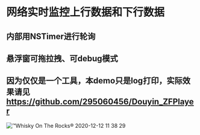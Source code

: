 #  网络实时监控上行数据和下行数据
## 内部用NSTimer进行轮询
## 悬浮窗可拖拉拽、可debug模式
## 因为仅仅是一个工具，本demo只是log打印，实际效果请见 https://github.com/295060456/Douyin_ZFPlayer
![™Whisky On The Rocks® 2020-12-12 11 38 29](https://user-images.githubusercontent.com/13795605/102041411-01716f00-3e02-11eb-897f-80ebd9af9c44.gif)

